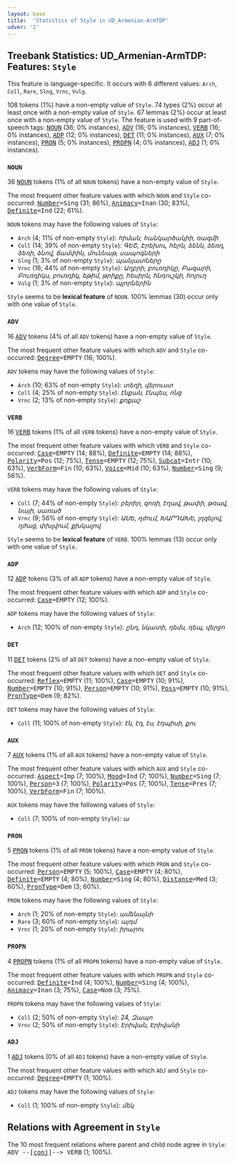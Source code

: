 ```yaml
---
layout: base
title:  'Statistics of Style in UD_Armenian-ArmTDP'
udver: '2'
---
```


## Treebank Statistics: UD_Armenian-ArmTDP: Features: `Style`

This feature is language-specific.
It occurs with 6 different values: `Arch`, `Coll`, `Rare`, `Slng`, `Vrnc`, `Vulg`.

108 tokens (1%) have a non-empty value of `Style`.
74 types (2%) occur at least once with a non-empty value of `Style`.
67 lemmas (2%) occur at least once with a non-empty value of `Style`.
The feature is used with 9 part-of-speech tags: <tt><a href="hy_armtdp-pos-NOUN.html">NOUN</a></tt> (36; 0% instances), <tt><a href="hy_armtdp-pos-ADV.html">ADV</a></tt> (16; 0% instances), <tt><a href="hy_armtdp-pos-VERB.html">VERB</a></tt> (16; 0% instances), <tt><a href="hy_armtdp-pos-ADP.html">ADP</a></tt> (12; 0% instances), <tt><a href="hy_armtdp-pos-DET.html">DET</a></tt> (11; 0% instances), <tt><a href="hy_armtdp-pos-AUX.html">AUX</a></tt> (7; 0% instances), <tt><a href="hy_armtdp-pos-PRON.html">PRON</a></tt> (5; 0% instances), <tt><a href="hy_armtdp-pos-PROPN.html">PROPN</a></tt> (4; 0% instances), <tt><a href="hy_armtdp-pos-ADJ.html">ADJ</a></tt> (1; 0% instances).

### `NOUN`

36 <tt><a href="hy_armtdp-pos-NOUN.html">NOUN</a></tt> tokens (1% of all `NOUN` tokens) have a non-empty value of `Style`.

The most frequent other feature values with which `NOUN` and `Style` co-occurred: <tt><a href="hy_armtdp-feat-Number.html">Number</a></tt><tt>=Sing</tt> (31; 86%), <tt><a href="hy_armtdp-feat-Animacy.html">Animacy</a></tt><tt>=Inan</tt> (30; 83%), <tt><a href="hy_armtdp-feat-Definite.html">Definite</a></tt><tt>=Ind</tt> (22; 61%).

`NOUN` tokens may have the following values of `Style`:

* `Arch` (4; 11% of non-empty `Style`): <em>հիման, հանկարծակիի, ռազմի</em>
* `Coll` (14; 39% of non-empty `Style`): <em>ԳԵՇ, Էրեխու, հերն, ձենն, ձեռդ, ձեռի, ձնով, ճամփին, մուննաթ, սապոգների</em>
* `Slng` (1; 3% of non-empty `Style`): <em>պանյատները</em>
* `Vrnc` (16; 44% of non-empty `Style`): <em>Աղբրի, բուռդիկը, Բազարի, Բուռդիկս, բուռդիկ, եթիմ, թրիքը, հեսիրն, հնդուշկի, հոլուղ</em>
* `Vulg` (1; 3% of non-empty `Style`): <em>պլորներին</em>

`Style` seems to be **lexical feature** of `NOUN`. 100% lemmas (30) occur only with one value of `Style`.

### `ADV`

16 <tt><a href="hy_armtdp-pos-ADV.html">ADV</a></tt> tokens (4% of all `ADV` tokens) have a non-empty value of `Style`.

The most frequent other feature values with which `ADV` and `Style` co-occurred: <tt><a href="hy_armtdp-feat-Degree.html">Degree</a></tt><tt>=EMPTY</tt> (16; 100%).

`ADV` tokens may have the following values of `Style`:

* `Arch` (10; 63% of non-empty `Style`): <em>տեղի, վերուստ</em>
* `Coll` (4; 25% of non-empty `Style`): <em>էնքան, էնպես, ոնց</em>
* `Vrnc` (2; 13% of non-empty `Style`): <em>քռքաշ</em>

### `VERB`

16 <tt><a href="hy_armtdp-pos-VERB.html">VERB</a></tt> tokens (1% of all `VERB` tokens) have a non-empty value of `Style`.

The most frequent other feature values with which `VERB` and `Style` co-occurred: <tt><a href="hy_armtdp-feat-Case.html">Case</a></tt><tt>=EMPTY</tt> (14; 88%), <tt><a href="hy_armtdp-feat-Definite.html">Definite</a></tt><tt>=EMPTY</tt> (14; 88%), <tt><a href="hy_armtdp-feat-Polarity.html">Polarity</a></tt><tt>=Pos</tt> (12; 75%), <tt><a href="hy_armtdp-feat-Tense.html">Tense</a></tt><tt>=EMPTY</tt> (12; 75%), <tt><a href="hy_armtdp-feat-Subcat.html">Subcat</a></tt><tt>=Intr</tt> (10; 63%), <tt><a href="hy_armtdp-feat-VerbForm.html">VerbForm</a></tt><tt>=Fin</tt> (10; 63%), <tt><a href="hy_armtdp-feat-Voice.html">Voice</a></tt><tt>=Mid</tt> (10; 63%), <tt><a href="hy_armtdp-feat-Number.html">Number</a></tt><tt>=Sing</tt> (9; 56%).

`VERB` tokens may have the following values of `Style`:

* `Coll` (7; 44% of non-empty `Style`): <em>բերիր, զոռի, էղավ, թափի, թռավ, նայի, սառած</em>
* `Vrnc` (9; 56% of non-empty `Style`): <em>ԱՍԵ, ղժում, ԽԱՐԴԱԽԵ, լղզելով, ղժաց, փխլվում, քխկալով</em>

`Style` seems to be **lexical feature** of `VERB`. 100% lemmas (13) occur only with one value of `Style`.

### `ADP`

12 <tt><a href="hy_armtdp-pos-ADP.html">ADP</a></tt> tokens (3% of all `ADP` tokens) have a non-empty value of `Style`.

The most frequent other feature values with which `ADP` and `Style` co-occurred: <tt><a href="hy_armtdp-feat-Case.html">Case</a></tt><tt>=EMPTY</tt> (12; 100%).

`ADP` tokens may have the following values of `Style`:

* `Arch` (12; 100% of non-empty `Style`): <em>ընդ, նկատի, դեմս, դեպ, վերջո</em>

### `DET`

11 <tt><a href="hy_armtdp-pos-DET.html">DET</a></tt> tokens (2% of all `DET` tokens) have a non-empty value of `Style`.

The most frequent other feature values with which `DET` and `Style` co-occurred: <tt><a href="hy_armtdp-feat-Reflex.html">Reflex</a></tt><tt>=EMPTY</tt> (11; 100%), <tt><a href="hy_armtdp-feat-Case.html">Case</a></tt><tt>=EMPTY</tt> (10; 91%), <tt><a href="hy_armtdp-feat-Number.html">Number</a></tt><tt>=EMPTY</tt> (10; 91%), <tt><a href="hy_armtdp-feat-Person.html">Person</a></tt><tt>=EMPTY</tt> (10; 91%), <tt><a href="hy_armtdp-feat-Poss.html">Poss</a></tt><tt>=EMPTY</tt> (10; 91%), <tt><a href="hy_armtdp-feat-PronType.html">PronType</a></tt><tt>=Dem</tt> (9; 82%).

`DET` tokens may have the following values of `Style`:

* `Coll` (11; 100% of non-empty `Style`): <em>էն, էդ, էս, էդպիսի, քու</em>

### `AUX`

7 <tt><a href="hy_armtdp-pos-AUX.html">AUX</a></tt> tokens (1% of all `AUX` tokens) have a non-empty value of `Style`.

The most frequent other feature values with which `AUX` and `Style` co-occurred: <tt><a href="hy_armtdp-feat-Aspect.html">Aspect</a></tt><tt>=Imp</tt> (7; 100%), <tt><a href="hy_armtdp-feat-Mood.html">Mood</a></tt><tt>=Ind</tt> (7; 100%), <tt><a href="hy_armtdp-feat-Number.html">Number</a></tt><tt>=Sing</tt> (7; 100%), <tt><a href="hy_armtdp-feat-Person.html">Person</a></tt><tt>=3</tt> (7; 100%), <tt><a href="hy_armtdp-feat-Polarity.html">Polarity</a></tt><tt>=Pos</tt> (7; 100%), <tt><a href="hy_armtdp-feat-Tense.html">Tense</a></tt><tt>=Pres</tt> (7; 100%), <tt><a href="hy_armtdp-feat-VerbForm.html">VerbForm</a></tt><tt>=Fin</tt> (7; 100%).

`AUX` tokens may have the following values of `Style`:

* `Coll` (7; 100% of non-empty `Style`): <em>ա</em>

### `PRON`

5 <tt><a href="hy_armtdp-pos-PRON.html">PRON</a></tt> tokens (1% of all `PRON` tokens) have a non-empty value of `Style`.

The most frequent other feature values with which `PRON` and `Style` co-occurred: <tt><a href="hy_armtdp-feat-Person.html">Person</a></tt><tt>=EMPTY</tt> (5; 100%), <tt><a href="hy_armtdp-feat-Case.html">Case</a></tt><tt>=EMPTY</tt> (4; 80%), <tt><a href="hy_armtdp-feat-Definite.html">Definite</a></tt><tt>=EMPTY</tt> (4; 80%), <tt><a href="hy_armtdp-feat-Number.html">Number</a></tt><tt>=Sing</tt> (4; 80%), <tt><a href="hy_armtdp-feat-Distance.html">Distance</a></tt><tt>=Med</tt> (3; 60%), <tt><a href="hy_armtdp-feat-PronType.html">PronType</a></tt><tt>=Dem</tt> (3; 60%).

`PRON` tokens may have the following values of `Style`:

* `Arch` (1; 20% of non-empty `Style`): <em>ամենայնի</em>
* `Rare` (3; 60% of non-empty `Style`): <em>այդմ</em>
* `Vrnc` (1; 20% of non-empty `Style`): <em>իրարու</em>

### `PROPN`

4 <tt><a href="hy_armtdp-pos-PROPN.html">PROPN</a></tt> tokens (1% of all `PROPN` tokens) have a non-empty value of `Style`.

The most frequent other feature values with which `PROPN` and `Style` co-occurred: <tt><a href="hy_armtdp-feat-Definite.html">Definite</a></tt><tt>=Ind</tt> (4; 100%), <tt><a href="hy_armtdp-feat-Number.html">Number</a></tt><tt>=Sing</tt> (4; 100%), <tt><a href="hy_armtdp-feat-Animacy.html">Animacy</a></tt><tt>=Inan</tt> (3; 75%), <tt><a href="hy_armtdp-feat-Case.html">Case</a></tt><tt>=Nom</tt> (3; 75%).

`PROPN` tokens may have the following values of `Style`:

* `Coll` (2; 50% of non-empty `Style`): <em>24, Զապո</em>
* `Vrnc` (2; 50% of non-empty `Style`): <em>Էրիվան, Էրիվանի</em>

### `ADJ`

1 <tt><a href="hy_armtdp-pos-ADJ.html">ADJ</a></tt> tokens (0% of all `ADJ` tokens) have a non-empty value of `Style`.

The most frequent other feature values with which `ADJ` and `Style` co-occurred: <tt><a href="hy_armtdp-feat-Degree.html">Degree</a></tt><tt>=EMPTY</tt> (1; 100%).

`ADJ` tokens may have the following values of `Style`:

* `Coll` (1; 100% of non-empty `Style`): <em>մեկ</em>

## Relations with Agreement in `Style`

The 10 most frequent relations where parent and child node agree in `Style`:
<tt>ADV --[<tt><a href="hy_armtdp-dep-conj.html">conj</a></tt>]--> VERB</tt> (1; 100%).

